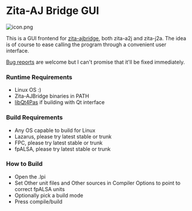# Zita-AJ Bridge GUI #

![icon.png](https://bitbucket.org/repo/M6RLjE/images/2275785820-icon.png)

This is a GUI frontend for [zita-ajbridge](https://kokkinizita.linuxaudio.org/linuxaudio/zita-ajbridge-doc/quickguide.html), both zita-a2j and zita-j2a. The idea is of course to ease calling the program through a convenient user interface.

[Bug reports](https://github.com/leledumbo/zita-ajbridge-gui/issues/new) are welcome but I can't promise that it'll be fixed immediately.

### Runtime Requirements ###

* Linux OS :)
* Zita-AJBridge binaries in PATH
* [libQt4Pas](http://users.telenet.be/Jan.Van.hijfte/qtforfpc/fpcqt4.html) if building with Qt interface

### Build Requirements ###

* Any OS capable to build for Linux
* Lazarus, please try latest stable or trunk
* FPC, please try latest stable or trunk
* fpALSA, please try latest stable or trunk

### How to Build ###

* Open the .lpi
* Set Other unit files and Other sources in Compiler Options to point to correct fpALSA units
* Optionally pick a build mode
* Press compile/build
